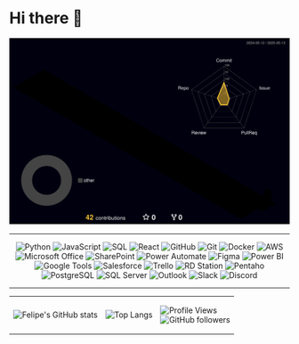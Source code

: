 # Hi there 👋

![Meu perfil 3D](https://raw.githubusercontent.com/FelipeBNogueira/FelipeBNogueira/main/profile-3d-contrib/profile-night-rainbow.svg)

---

<p align="center">
  <!-- Linguagens e ferramentas -->
  <img src="https://img.icons8.com/color/64/000000/python.png" alt="Python" title="Python" />
  <img src="https://img.icons8.com/color/64/000000/javascript.png" alt="JavaScript" title="JavaScript" />
  <img src="https://img.icons8.com/color/64/000000/sql.png" alt="SQL" title="SQL" />
  <img src="https://img.icons8.com/color/64/000000/react-native.png" alt="React" title="React Native" />
  <img src="https://img.icons8.com/color/64/000000/github.png" alt="GitHub" title="GitHub" />
  <img src="https://img.icons8.com/color/64/000000/git.png" alt="Git" title="Git" />
  <img src="https://img.icons8.com/color/64/000000/docker.png" alt="Docker" title="Docker" />
  <img src="https://img.icons8.com/color/64/000000/amazon-web-services.png" alt="AWS" title="AWS" />

  <!-- Ferramentas adicionais -->
  <img src="https://img.icons8.com/color/64/microsoft-office-2019.png" alt="Microsoft Office" title="Microsoft Office" />
  <img src="https://upload.wikimedia.org/wikipedia/commons/thumb/e/e1/Microsoft_Office_SharePoint_%282019%E2%80%93present%29.svg/768px-Microsoft_Office_SharePoint_%282019%E2%80%93present%29.svg.png" width="64" height="64" alt="SharePoint" title="SharePoint" />
  <img src="https://img.icons8.com/?size=512&id=kTTt25v6Drpd&format=png" width="64" height="64" alt="Power Automate" title="Power Automate" />
  <img src="https://img.icons8.com/color/64/figma--v1.png" alt="Figma" title="Figma" />
  <img src="https://upload.wikimedia.org/wikipedia/commons/thumb/c/cf/New_Power_BI_Logo.svg/630px-New_Power_BI_Logo.svg.png" width="64" height="64" alt="Power BI" title="Power BI" />
  <img src="https://img.icons8.com/color/64/google-logo.png" alt="Google Tools" title="Ferramentas Google" />
  <img src="https://img.icons8.com/color/64/salesforce.png" alt="Salesforce" title="Salesforce" />
  <img src="https://img.icons8.com/color/64/trello.png" alt="Trello" title="Trello" />
  <img src="https://cdn.brandfetch.io/rdstation.com/fallback/lettermark/theme/dark/h/256/w/256/icon?c=1bfwsmEH20zzEfSNTed" width="64" height="64" alt="RD Station" title="RD Station" />
  <img src="https://agail.com.br/wp-content/uploads/2020/12/pdi.png" width="64" height="64" alt="Pentaho" title="Pentaho" />
  <img src="https://img.icons8.com/color/64/postgreesql.png" alt="PostgreSQL" title="PostgreSQL" />
  <img src="https://img.icons8.com/color/64/microsoft-sql-server.png" alt="SQL Server" title="SQL Server" />
  <img src="https://img.icons8.com/color/64/ms-outlook.png" alt="Outlook" title="Outlook" />
  <img src="https://img.icons8.com/color/64/slack-new.png" alt="Slack" title="Slack" />
  <img src="https://img.icons8.com/color/64/discord-logo.png" alt="Discord" title="Discord" />
</p>

---

<table>
  <tr>
    <td>
      <img src="https://github-readme-stats.vercel.app/api?username=FelipeBNogueira&show_icons=true&theme=radical" alt="Felipe's GitHub stats"/>
    </td>
    <td>
      <img src="https://github-readme-stats.vercel.app/api/top-langs/?username=FelipeBNogueira&layout=compact&theme=radical" alt="Top Langs"/>
    </td>
    <td>
      <div>
        <p>
          <img src="https://komarev.com/ghpvc/?username=FelipeBNogueira&style=flat-square" alt="Profile Views"/><br>
          <img src="https://img.shields.io/github/followers/FelipeBNogueira?style=social" alt="GitHub followers"/>
        </p>
      </div>
    </td>
  </tr>
</table>
